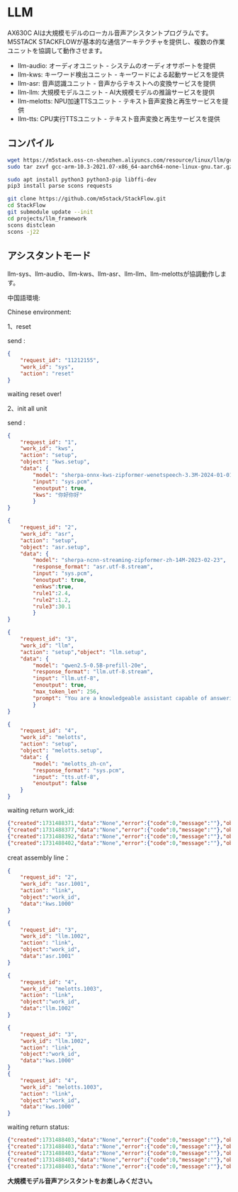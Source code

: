 # LLM
AX630C AIは大規模モデルのローカル音声アシスタントプログラムです。M5STACK STACKFLOWが基本的な通信アーキテクチャを提供し、複数の作業ユニットを協調して動作させます。

- llm-audio: オーディオユニット - システムのオーディオサポートを提供
- llm-kws: キーワード検出ユニット - キーワードによる起動サービスを提供 
- llm-asr: 音声認識ユニット - 音声からテキストへの変換サービスを提供
- llm-llm: 大規模モデルユニット - AI大規模モデルの推論サービスを提供
- llm-melotts: NPU加速TTSユニット - テキスト音声変換と再生サービスを提供
- llm-tts: CPU実行TTSユニット - テキスト音声変換と再生サービスを提供

## コンパイル
```bash
wget https://m5stack.oss-cn-shenzhen.aliyuncs.com/resource/linux/llm/gcc-arm-10.3-2021.07-x86_64-aarch64-none-linux-gnu.tar.gz
sudo tar zxvf gcc-arm-10.3-2021.07-x86_64-aarch64-none-linux-gnu.tar.gz -C /opt

sudo apt install python3 python3-pip libffi-dev
pip3 install parse scons requests 

git clone https://github.com/m5stack/StackFlow.git
cd StackFlow
git submodule update --init
cd projects/llm_framework
scons distclean
scons -j22
```

## アシスタントモード
llm-sys、llm-audio、llm-kws、llm-asr、llm-llm、llm-melottsが協調動作します。

中国語環境:

Chinese environment:

1、reset

send :

```json
{
    "request_id": "11212155", 
    "work_id": "sys",
    "action": "reset"
}
```
waiting reset over!

2、init all unit

send :

```json
{
    "request_id": "1",
    "work_id": "kws",
    "action": "setup",
    "object": "kws.setup",
    "data": {
        "model": "sherpa-onnx-kws-zipformer-wenetspeech-3.3M-2024-01-01","response_format": "kws.bool",
        "input": "sys.pcm",
        "enoutput": true,
        "kws": "你好你好"
        }
}

{
    "request_id": "2",
    "work_id": "asr",
    "action": "setup",
    "object": "asr.setup",
    "data": {
        "model": "sherpa-ncnn-streaming-zipformer-zh-14M-2023-02-23",
        "response_format": "asr.utf-8.stream",
        "input": "sys.pcm",
        "enoutput": true,
        "enkws":true,
        "rule1":2.4,
        "rule2":1.2,
        "rule3":30.1
        }
}

{
    "request_id": "3",
    "work_id": "llm",
    "action": "setup","object": "llm.setup",
    "data": {
        "model": "qwen2.5-0.5B-prefill-20e",
        "response_format": "llm.utf-8.stream",
        "input": "llm.utf-8",
        "enoutput": true,
        "max_token_len": 256,
        "prompt": "You are a knowledgeable assistant capable of answering various questions and providing information."
        }
}

{
    "request_id": "4",
    "work_id": "melotts",
    "action": "setup",
    "object": "melotts.setup",
    "data": {
        "model": "melotts_zh-cn",
        "response_format": "sys.pcm",
        "input": "tts.utf-8",
        "enoutput": false
    }
}
```
waiting return work_id:
```json
{"created":1731488371,"data":"None","error":{"code":0,"message":""},"object":"None","request_id":"3","work_id":"asr.1001"}
{"created":1731488377,"data":"None","error":{"code":0,"message":""},"object":"None","request_id":"4","work_id":"llm.1002"}
{"created":1731488392,"data":"None","error":{"code":0,"message":""},"object":"None","request_id":"4","work_id":"melotts.1003"}
{"created":1731488402,"data":"None","error":{"code":0,"message":""},"object":"None","request_id":"2","work_id":"kws.1000"}
```

creat assembly line：
```json
{
    "request_id": "2",
    "work_id": "asr.1001",
    "action": "link",
    "object":"work_id",
    "data":"kws.1000"
}

{
    "request_id": "3",
    "work_id": "llm.1002",
    "action": "link",
    "object":"work_id",
    "data":"asr.1001"
}

{
    "request_id": "4",
    "work_id": "melotts.1003",
    "action": "link",
    "object":"work_id",
    "data":"llm.1002"
}

{
    "request_id": "3",
    "work_id": "llm.1002",
    "action": "link",
    "object":"work_id",
    "data":"kws.1000"
}
{
    "request_id": "4",
    "work_id": "melotts.1003",
    "action": "link",
    "object":"work_id",
    "data":"kws.1000"
}

```

waiting return status:

```json
{"created":1731488403,"data":"None","error":{"code":0,"message":""},"object":"None","request_id":"3","work_id":"llm.1002"}
{"created":1731488403,"data":"None","error":{"code":0,"message":""},"object":"None","request_id":"4","work_id":"melotts.1003"}
{"created":1731488403,"data":"None","error":{"code":0,"message":""},"object":"None","request_id":"2","work_id":"asr.1001"}
{"created":1731488403,"data":"None","error":{"code":0,"message":""},"object":"None","request_id":"4","work_id":"melotts.1003"}
{"created":1731488403,"data":"None","error":{"code":0,"message":""},"object":"None","request_id":"3","work_id":"llm.1002"}
```


**大規模モデル音声アシスタントをお楽しみください。**

